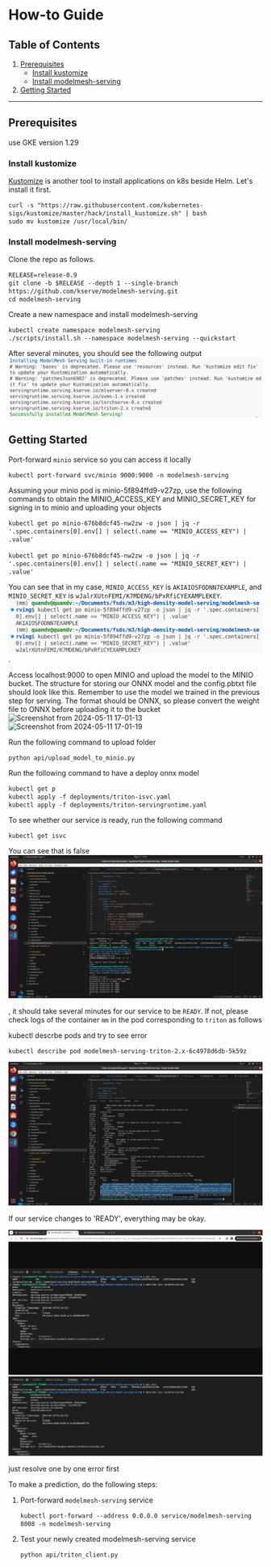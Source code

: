 # How-to Guide

## Table of Contents
1. [Prerequisites](#prerequisites)
   - [Install kustomize](#install-kustomize)
   - [Install modelmesh-serving](#install-modelmesh-serving)
2. [Getting Started](#getting-started)

---

## Prerequisites
use GKE version 1.29
### Install kustomize
[Kustomize](https://kubectl.docs.kubernetes.io/) is another tool to install applications on k8s beside Helm. Let's install it first.

```shell
curl -s "https://raw.githubusercontent.com/kubernetes-sigs/kustomize/master/hack/install_kustomize.sh" | bash
sudo mv kustomize /usr/local/bin/
```

### Install modelmesh-serving

Clone the repo as follows.
```shell
RELEASE=release-0.9
git clone -b $RELEASE --depth 1 --single-branch https://github.com/kserve/modelmesh-serving.git
cd modelmesh-serving
```

Create a new namespace and install modelmesh-serving
```shell
kubectl create namespace modelmesh-serving
./scripts/install.sh --namespace modelmesh-serving --quickstart

```

After several minutes, you should see the following output
![modelmesh-serving](https://github.com/HungNguyenDev1511/Car-detection-serving-model/blob/refactor/images/modelmesh-serving-installation.png)

## Getting Started

Port-forward `minio` service so you can access it locally
```shell
kubectl port-forward svc/minio 9000:9000 -n modelmesh-serving
```

Assuming your minio pod is minio-5f894ffd9-v27zp, use the following commands to obtain the MINIO_ACCESS_KEY and MINIO_SECRET_KEY for signing in to minio and uploading your objects

```shell
kubectl get po minio-676b8dcf45-nw2zw -o json | jq -r '.spec.containers[0].env[] | select(.name == "MINIO_ACCESS_KEY") | .value'

kubectl get po minio-676b8dcf45-nw2zw -o json | jq -r '.spec.containers[0].env[] | select(.name == "MINIO_SECRET_KEY") | .value'
```

You can see that in my case, `MINIO_ACCESS_KEY` is `AKIAIOSFODNN7EXAMPLE`, and `MINIO_SECRET_KEY` is `wJalrXUtnFEMI/K7MDENG/bPxRfiCYEXAMPLEKEY`.
![minio-credentials](https://github.com/HungNguyenDev1511/Car-detection-serving-model/blob/refactor/images/minio-credentials.png).

Access localhost:9000 to open MINIO and upload the model to the MINIO bucket. The structure for storing our ONNX model and the config.pbtxt file should look like this. Remember to use the model we trained in the previous step for serving. The format should be ONNX, so please convert the weight file to ONNX before uploading it to the bucket
![Screenshot from 2024-05-11 17-01-13](https://github.com/HungNguyenDev1511/Capstone-Project-Model-Serving/assets/69066161/adc4b65c-a51c-4e64-9a1a-377f680810ed)
![Screenshot from 2024-05-11 17-01-19](https://github.com/HungNguyenDev1511/Capstone-Project-Model-Serving/assets/69066161/8461cdc0-1fcd-491e-9b24-8d8d9b5bfc58)

Run the following command to upload folder 
``` shell
python api/upload_model_to_minio.py
```

Run the following command to have a deploy onnx model
```shell
kubectl get p
kubectl apply -f deployments/triton-isvc.yaml
kubectl apply -f deployments/triton-servingruntime.yaml
```

To see whether our service is ready, run the following command
```shell
kubectl get isvc
```
You can see that is false
![Error](https://github.com/HungNguyenDev1511/Car-detection-serving-model/blob/refactor/images/false_modelmesh_deploy.png)

, it should take several minutes for our service to be `READY`. If not, please check logs of the container `mm` in the pod corresponding to `triton` as follows

kubectl descrbe pods and try to see error 
```shell
kubectl describe pod modelmesh-serving-triton-2.x-6c4978d6db-5k59z
```
![Error Log Pod Describe](https://github.com/HungNguyenDev1511/Car-detection-serving-model/blob/refactor/images/error_log_pod.png)


If our service changes to 'READY', everything may be okay.

![Result](https://github.com/HungNguyenDev1511/Car-detection-serving-model/blob/refactor/images/result.png)
![Result Inference Service](https://github.com/HungNguyenDev1511/Car-detection-serving-model/blob/refactor/images/isvc.png)

just resolve one by one error first

To make a prediction, do the following steps:

1. Port-forward `modelmesh-serving` service
    ```shell
    kubectl port-forward --address 0.0.0.0 service/modelmesh-serving 8008 -n modelmesh-serving
    ```
2. Test your newly created modelmesh-serving service
    ```shell
    python api/triton_client.py
    ```
